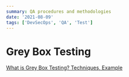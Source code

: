 ```yaml
---
summary: QA procedures and methodologies
date: '2021-08-09'
tags: ['DevSecOps', 'QA', 'Test']
---
```

# Grey Box Testing

[What is Grey Box Testing? Techniques, Example](https://www.guru99.com/grey-box-testing.html#:%7E:text=GRAY%20BOX%20TESTING%20is%20a,functioning%20usage%20of%20an%20application.)
